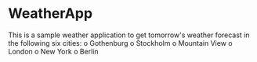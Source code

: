 # WeatherApp
This is a sample weather application to get tomorrow's weather forecast in the
following six cities:
o Gothenburg
o Stockholm
o Mountain View
o London
o New York
o Berlin

